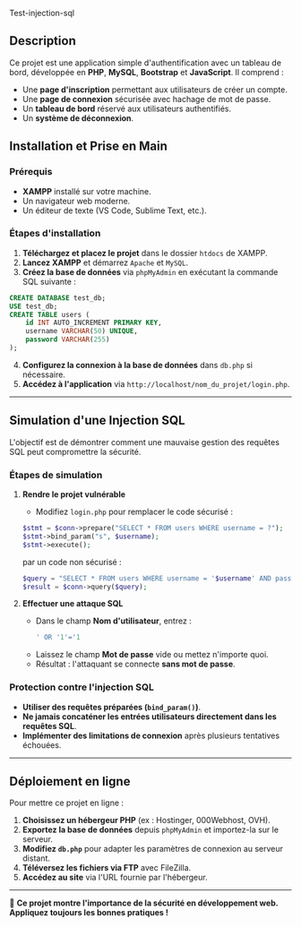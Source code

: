 Test-injection-sql

## Description
Ce projet est une application simple d'authentification avec un tableau de bord, développée en **PHP**, **MySQL**, **Bootstrap** et **JavaScript**. Il comprend :
- Une **page d'inscription** permettant aux utilisateurs de créer un compte.
- Une **page de connexion** sécurisée avec hachage de mot de passe.
- Un **tableau de bord** réservé aux utilisateurs authentifiés.
- Un **système de déconnexion**.

## Installation et Prise en Main
### Prérequis
- **XAMPP** installé sur votre machine.
- Un navigateur web moderne.
- Un éditeur de texte (VS Code, Sublime Text, etc.).

### Étapes d'installation
1. **Téléchargez et placez le projet** dans le dossier `htdocs` de XAMPP.
2. **Lancez XAMPP** et démarrez `Apache` et `MySQL`.
3. **Créez la base de données** via `phpMyAdmin` en exécutant la commande SQL suivante :

```sql
CREATE DATABASE test_db;
USE test_db;
CREATE TABLE users (
    id INT AUTO_INCREMENT PRIMARY KEY,
    username VARCHAR(50) UNIQUE,
    password VARCHAR(255)
);
```

4. **Configurez la connexion à la base de données** dans `db.php` si nécessaire.
5. **Accédez à l'application** via `http://localhost/nom_du_projet/login.php`.

---

## Simulation d'une Injection SQL
L'objectif est de démontrer comment une mauvaise gestion des requêtes SQL peut compromettre la sécurité.

### Étapes de simulation
1. **Rendre le projet vulnérable**
   - Modifiez `login.php` pour remplacer le code sécurisé :
   
   ```php
   $stmt = $conn->prepare("SELECT * FROM users WHERE username = ?");
   $stmt->bind_param("s", $username);
   $stmt->execute();
   ```
   
   par un code non sécurisé :
   
   ```php
   $query = "SELECT * FROM users WHERE username = '$username' AND password = '$password'";
   $result = $conn->query($query);
   ```

2. **Effectuer une attaque SQL**
   - Dans le champ **Nom d'utilisateur**, entrez :
     ```sql
     ' OR '1'='1
     ```
   - Laissez le champ **Mot de passe** vide ou mettez n'importe quoi.
   - Résultat : l'attaquant se connecte **sans mot de passe**.

### Protection contre l'injection SQL
- **Utiliser des requêtes préparées (`bind_param()`)**.
- **Ne jamais concaténer les entrées utilisateurs directement dans les requêtes SQL**.
- **Implémenter des limitations de connexion** après plusieurs tentatives échouées.

---

## Déploiement en ligne
Pour mettre ce projet en ligne :
1. **Choisissez un hébergeur PHP** (ex : Hostinger, 000Webhost, OVH).
2. **Exportez la base de données** depuis `phpMyAdmin` et importez-la sur le serveur.
3. **Modifiez `db.php`** pour adapter les paramètres de connexion au serveur distant.
4. **Téléversez les fichiers via FTP** avec FileZilla.
5. **Accédez au site** via l'URL fournie par l'hébergeur.

---

🎯 **Ce projet montre l'importance de la sécurité en développement web. Appliquez toujours les bonnes pratiques !**

